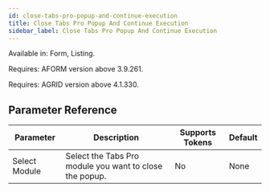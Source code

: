 ```yaml
---
id: close-tabs-pro-popup-and-continue-execution
title: Close Tabs Pro Popup And Continue Execution
sidebar_label: Close Tabs Pro Popup And Continue Execution
---
```


Available in: Form, Listing.

Requires: AFORM version above 3.9.261.

Requires: AGRID version above 4.1.330.




## Parameter Reference
| Parameter | Description | Supports Tokens | Default |
| -- | -- | -- | -- |
| Select Module | Select the Tabs Pro module you want to close the popup. | No | None |
